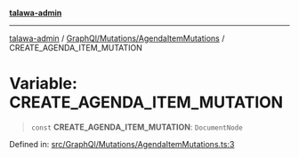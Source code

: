 [**talawa-admin**](../../../../README.md)

***

[talawa-admin](../../../../README.md) / [GraphQl/Mutations/AgendaItemMutations](../README.md) / CREATE\_AGENDA\_ITEM\_MUTATION

# Variable: CREATE\_AGENDA\_ITEM\_MUTATION

> `const` **CREATE\_AGENDA\_ITEM\_MUTATION**: `DocumentNode`

Defined in: [src/GraphQl/Mutations/AgendaItemMutations.ts:3](https://github.com/gautam-divyanshu/talawa-admin/blob/334f0f7773e45df65600a1da08d00c41806347e4/src/GraphQl/Mutations/AgendaItemMutations.ts#L3)
